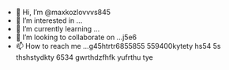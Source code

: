 - 👋 Hi, I’m @maxkozlovvvs845
- 👀 I’m interested in ...
- 🌱 I’m currently learning ...
- 💞️ I’m looking to collaborate on ...j5e6
- 📫 How to reach me ...g45htrtr6855855
559400kytety hs54 5s thshstydkty 6534 gwrthdzfhfk yufrthu tye
<!---ifyu
maxkozlovvvs845/maxkozlovvvs845 is a ✨ special ✨ repository because its `README.md` (this file) appears on your GitHub profile.
You can click the Preview link to take a look at your changes.
--->
